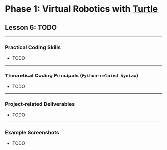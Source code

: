 # Phase 1: Virtual Robotics with [Turtle](https://docs.python.org/3/library/turtle.html)
## Lesson 6: TODO
---
### Practical Coding Skills 
* TODO
---
### Theoretical Coding Principals (`Python-related Syntax`)
* TODO
---
### Project-related Deliverables
* TODO
---
### Example Screenshots
* TODO
